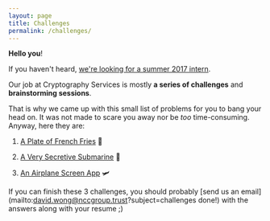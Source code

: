 ```yaml
---
layout: page
title: Challenges
permalink: /challenges/
---
```


**Hello you**!

If you haven't heard, [we're looking for a summer 2017 intern](http://cryptoservices.github.io/jobs/).

Our job at Cryptography Services is mostly **a series of challenges** and **brainstorming sessions**.

That is why we came up with this small list of problems for you to bang your head on. It was not made to scare you away nor be *too* time-consuming. Anyway, here they are:

1. [A Plate of French Fries](/challenges/french_fries) 🍟

2. [A Very Secretive Submarine](/challenges/submarine) 🌊 

3. [An Airplane Screen App](/challenges/screenapp) 🛩

If you can finish these 3 challenges, you should probably [send us an email](mailto:david.wong@nccgroup.trust?subject=challenges done!) with the answers along with your resume ;)
